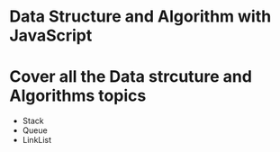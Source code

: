 # Data Structure and Algorithm with JavaScript

# Cover all the Data strcuture and Algorithms topics 

- Stack
- Queue
- LinkList
